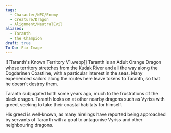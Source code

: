 ```yaml
---
tags:
  - Character/NPC/Enemy
  - Creature/Dragon
  - Alignment/NeutralEvil
aliases:
  - Taranth
  - the Champion
draft: true
To-Do: Fix Image
---
```

![[Taranth's Known Territory V1.webp]]
Taranth is an Adult Orange Dragon whose territory stretches from the Kudak River and all the way along the Dogdarinen Coastline, with a particular interest in the seas. Many experienced sailors along the routes here leave tokens to Taranth, so that he doesn't destroy them.

Taranth subjugated Iolth some years ago, much to the frustrations of the black dragon. Taranth looks on at other nearby dragons such as Vyriss with greed, seeking to take their coastal habitats for himself. 

His greed is well-known, as many hirelings have reported being approached by servants of Taranth with a goal to antagonise Vyriss and other neighbouring dragons. 
